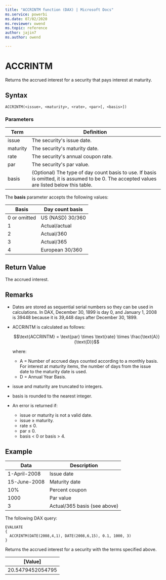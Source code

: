 ```yaml
---
title: "ACCRINTM function (DAX) | Microsoft Docs"
ms.service: powerbi
ms.date: 07/02/2020
ms.reviewer: owend
ms.topic: reference
author: jajin7
ms.author: owend

---
```


# ACCRINTM

Returns the accrued interest for a security that pays interest at maturity.

## Syntax

```dax
ACCRINTM(<issue>, <maturity>, <rate>, <par>[, <basis>])
```

### Parameters

|Term|Definition|  
|--------|--------------|  
|issue|The security's issue date.|
|maturity|The security's maturity date.|
|rate|The security's annual coupon rate.|
|par|The security's par value.|
|basis|(Optional) The type of day count basis to use. If basis is omitted, it is assumed to be 0. The accepted values are listed below this table.|

The **basis** parameter accepts the following values:

| **Basis**    | **Day count basis** |
| ------------ | ------------------- |
| 0 or omitted | US (NASD) 30/360    |
| 1            | Actual/actual       |
| 2            | Actual/360          |
| 3            | Actual/365          |
| 4            | European 30/360     |

## Return Value

The accrued interest.

## Remarks

- Dates are stored as sequential serial numbers so they can be used in calculations. In DAX, December 30, 1899 is day 0, and January 1, 2008 is 39448 because it is 39,448 days after December 30, 1899.

- ACCRINTM is calculated as follows:

  $$\text{ACCRINTM} = \text{par} \times \text{rate} \times \frac{\text{A}}{\text{D}}$$

  where:

  - $\text{A}$ = Number of accrued days counted according to a monthly basis. For interest at maturity items, the number of days from the issue date to the maturity date is used.
  - $\text{D}$ = Annual Year Basis.

- issue and maturity are truncated to integers.

- basis is rounded to the nearest integer.

- An error is returned if:
  - issue or maturity is not a valid date.
  - issue ≥ maturity.
  - rate ≤ 0.
  - par ≤ 0.
  - basis < 0 or basis > 4.

## Example

| **Data**     | **Description**              |
| ------------ | ---------------------------- |
| 1-April-2008 | Issue date                   |
| 15-June-2008 | Maturity date                |
| 10%          | Percent coupon               |
| 1000         | Par value                    |
| 3            | Actual/365 basis (see above) |

The following DAX query:

```dax
EVALUATE
{
  ACCRINTM(DATE(2008,4,1), DATE(2008,6,15), 0.1, 1000, 3)
}
```

Returns the accrued interest for a security with the terms specified above.

| **[Value]**    |
| ---------------- |
| 20.5479452054795 |

